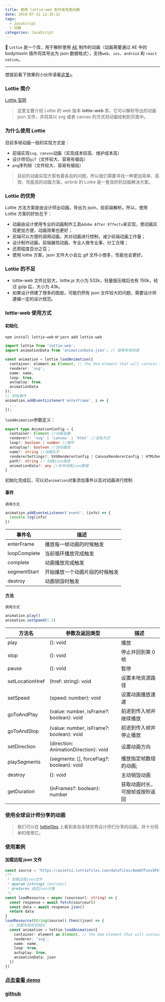 ```yaml
---
title: 使用 lottie-web 制作高性能动画
date: 2019-07-31 12:35:32
tags:
  - JavaScript
  - 动画
categories: JavaScript
---
```


🌾 `Lottie` 是一个库，用于解析使用 [AE](https://www.adobe.com/cn/products/aftereffects.html) 制作的动画（动画需要通过 AE 中的 bodymovin 插件将其导出为 json 数据格式），支持`web`、`ios`、`android` 和 `react native`。

---

想提前看下效果的小伙伴请看[这里~](https://yechuanjie.github.io/lottie_demo)

### Lottie 简介

[Lottie 官网](http://airbnb.io/lottie/)

> 这里主要介绍 Lottie 的 web 版本 **lottie-web** 库，它可以解析导出的动画 json 文件，并将其以 svg 或者 canvas 的方式将动画绘制到页面中。

### 为什么使用 Lottie

目前多帧动画一般的实现方式是：

- 前端实现`svg、canvas`动画（实现成本较高、维护成本高）
- 设计师切`gif`（文件较大、容易有锯齿）
- `png`序列帧（文件较大、容易有锯齿）

> 目前的动画实现方案有着各自的问题，所以我们需要寻找一种更加简单、高效、性能高的动画方案。airbnb 的 Lottie 是一套良好的动画解决方案。

### Lottie 的优势

Lottie 方法方案是由设计师出动画，导出为 json，给前端解析。所以，使用 Lottie 方案的好处在于：

- 动画由设计使用专业的动画制作工具`Adobe After Effects`来实现，使动画实现更加方便，动画效果也更好；
- 前端可以方便的调用动画，并对动画进行控制，减少前端动画工作量；
- 设计制作动画，前端展现动画，专业人做专业事，分工合理；
- 还原程度百分之百；
- 使用 lottie 方案，json 文件大小会比 gif 文件小很多，性能也会更好。

### Lottie 的不足

- lottie-web 文件比较大，lottie.js 大小为 532k，轻量版压缩后也有 150k，经过 gzip 后，大小为 43k。
- 如果设计师建了很多的图层，可能仍然有 json 文件较大的问题，需要设计师遵循一定的设计规范。

### lottie-web 使用方式

#### 初始化

`npm install lottie-web` or `yarn add lottie-web`

```ts
import lottie from 'lottie-web';
import animationData from 'animationData.json'; // 使用本地资源

const animation = lottie.loadAnimation({
  container: element as Element, // the dom element that will contain the animation
  renderer: 'svg',
  name: name,
  loop: true,
  autoplay: true,
  animationData
});
// 添加事件
animation.addEventListener('enterFrame', i => {
  ...
});
```

`loadAnimation`参数定义：

```ts
export type AnimationConfig = {
  container: Element //动画容器
  renderer?: 'svg' | 'canvas' | 'html' //渲染方式
  loop?: boolean | number //循环
  autoplay?: boolean //自动播放
  name?: string //动画名字
  rendererSettings?: SVGRendererConfig | CanvasRendererConfig | HTMLRendererConfig // 渲染设置
  path?: string // 动画json路径
  animationData?: any //本地动画json数据
}
```

初始化完成后，可以对`animation`对象添加事件以及对动画进行控制

#### 事件

`调用方式`

```javascript
animation.addEventeListener('event', (info) => {
  console.log(info)
})
```

| 事件名       | 描述                           |
| ------------ | ------------------------------ |
| enterFrame   | 播放每一帧动画的时候触发       |
| loopComplete | 当前循环播放完成触发           |
| complete     | 动画播放完成触发               |
| segmentStart | 开始播放一个动画片段的时候触发 |
| destroy      | 动画销毁时触发                 |

#### 方法

`调用方式`

```javascript
animation.play()
animation.setSpeed(1.5)
```

| 方法名          | 参数及返回类型                            | 描述                           |
| --------------- | ----------------------------------------- | ------------------------------ |
| play            | (): void                                  | 播放                           |
| stop            | (): void                                  | 停止并回到第 0 帧              |
| pause           | (): void                                  | 暂停                           |
| setLocationHref | (href: string): void                      | 设置本地资源路径               |
| setSpeed        | (speed: number): void                     | 设置动画播放速速               |
| goToAndPlay     | (value: number, isFrame?: boolean): void  | 前进到传入帧并继续播放         |
| goToAndStop     | (value: number, isFrame?: boolean): void  | 前进到传入帧并停止播放         |
| setDirection    | (direction: AnimationDirection): void     | 设置动画方向                   |
| playSegments    | (segments: [], forceFlag?: boolean): void | 播放指定帧数组的动画;          |
| destroy         | (): void                                  | 主动销毁动画                   |
| getDuration     | (inFrames?: boolean): number              | 获取动画时长，可按帧或按秒返回 |

### 使用全球设计师分享的动画

> 我们可以在 [lottiefiles](https://lottiefiles.com/) 上看到来自全球优秀设计师们分享的动画，并十分简单的使用它。

### 使用案例

#### 加载远程 json 文件

```typescript
const source = 'https://assets1.lottiefiles.com/datafiles/AembVTvov5PkTSJ/data.json'
/**
 * 加载远程json文件
 * @param {string} sourceurl
 * @returns 返回json对象
 */
const loadResource = async (sourceurl: string) => {
  const response = await fetch(sourceurl)
  const data = await response.json()
  return data
}
loadResource(String(source)).then((json) => {
  // 加载完成后初始化
  const animation = lottie.loadAnimation({
    container: element as Element, // the dom element that will contain the animation
    renderer: 'svg',
    name: name,
    loop: true,
    autoplay: true,
    animationData: json
  })
})
```

### [点击查看 demo](https://yechuanjie.github.io/lottie_demo)

### [github](https://github.com/Yechuanjie/lottie_demo)
